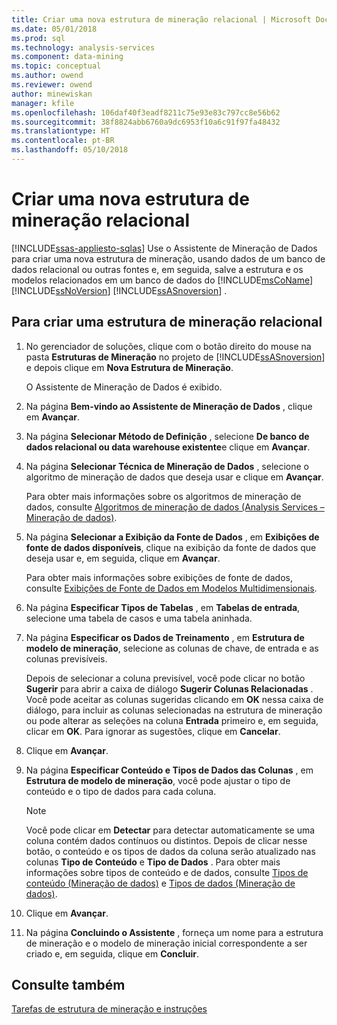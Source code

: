 ```yaml
---
title: Criar uma nova estrutura de mineração relacional | Microsoft Docs
ms.date: 05/01/2018
ms.prod: sql
ms.technology: analysis-services
ms.component: data-mining
ms.topic: conceptual
ms.author: owend
ms.reviewer: owend
author: minewiskan
manager: kfile
ms.openlocfilehash: 106daf40f3eadf8211c75e93e83c797cc8e56b62
ms.sourcegitcommit: 38f8824abb6760a9dc6953f10a6c91f97fa48432
ms.translationtype: HT
ms.contentlocale: pt-BR
ms.lasthandoff: 05/10/2018
---
```

# <a name="create-a-new-relational-mining-structure"></a>Criar uma nova estrutura de mineração relacional
[!INCLUDE[ssas-appliesto-sqlas](../../includes/ssas-appliesto-sqlas.md)]
  Use o Assistente de Mineração de Dados para criar uma nova estrutura de mineração, usando dados de um banco de dados relacional ou outras fontes e, em seguida, salve a estrutura e os modelos relacionados em um banco de dados do [!INCLUDE[msCoName](../../includes/msconame-md.md)] [!INCLUDE[ssNoVersion](../../includes/ssnoversion-md.md)] [!INCLUDE[ssASnoversion](../../includes/ssasnoversion-md.md)] .  
  
## <a name="to-create-a-relational-mining-structure"></a>Para criar uma estrutura de mineração relacional  
  
1.  No gerenciador de soluções, clique com o botão direito do mouse na pasta **Estruturas de Mineração** no projeto de [!INCLUDE[ssASnoversion](../../includes/ssasnoversion-md.md)] e depois clique em **Nova Estrutura de Mineração**.  
  
     O Assistente de Mineração de Dados é exibido.  
  
2.  Na página **Bem-vindo ao Assistente de Mineração de Dados** , clique em **Avançar**.  
  
3.  Na página **Selecionar Método de Definição** , selecione **De banco de dados relacional ou data warehouse existente**e clique em **Avançar**.  
  
4.  Na página **Selecionar Técnica de Mineração de Dados** , selecione o algoritmo de mineração de dados que deseja usar e clique em **Avançar**.  
  
     Para obter mais informações sobre os algoritmos de mineração de dados, consulte [Algoritmos de mineração de dados &#40;Analysis Services – Mineração de dados&#41;](../../analysis-services/data-mining/data-mining-algorithms-analysis-services-data-mining.md).  
  
5.  Na página **Selecionar a Exibição da Fonte de Dados** , em **Exibições de fonte de dados disponíveis**, clique na exibição da fonte de dados que deseja usar e, em seguida, clique em **Avançar**.  
  
     Para obter mais informações sobre exibições de fonte de dados, consulte [Exibições de Fonte de Dados em Modelos Multidimensionais](../../analysis-services/multidimensional-models/data-source-views-in-multidimensional-models.md).  
  
6.  Na página **Especificar Tipos de Tabelas** , em **Tabelas de entrada**, selecione uma tabela de casos e uma tabela aninhada.  
  
7.  Na página **Especificar os Dados de Treinamento** , em **Estrutura de modelo de mineração**, selecione as colunas de chave, de entrada e as colunas previsíveis.  
  
     Depois de selecionar a coluna previsível, você pode clicar no botão **Sugerir** para abrir a caixa de diálogo **Sugerir Colunas Relacionadas** . Você pode aceitar as colunas sugeridas clicando em **OK** nessa caixa de diálogo, para incluir as colunas selecionadas na estrutura de mineração ou pode alterar as seleções na coluna **Entrada** primeiro e, em seguida, clicar em **OK**. Para ignorar as sugestões, clique em **Cancelar**.  
  
8.  Clique em **Avançar**.  
  
9. Na página **Especificar Conteúdo e Tipos de Dados das Colunas** , em **Estrutura de modelo de mineração**, você pode ajustar o tipo de conteúdo e o tipo de dados para cada coluna.  
  
    > [!NOTE]  
    >  Você pode clicar em **Detectar** para detectar automaticamente se uma coluna contém dados contínuos ou distintos. Depois de clicar nesse botão, o conteúdo e os tipos de dados da coluna serão atualizado nas colunas **Tipo de Conteúdo** e **Tipo de Dados** . Para obter mais informações sobre tipos de conteúdo e de dados, consulte [Tipos de conteúdo &#40;Mineração de dados&#41;](../../analysis-services/data-mining/content-types-data-mining.md) e [Tipos de dados &#40;Mineração de dados&#41;](../../analysis-services/data-mining/data-types-data-mining.md).  
  
10. Clique em **Avançar**.  
  
11. Na página **Concluindo o Assistente** , forneça um nome para a estrutura de mineração e o modelo de mineração inicial correspondente a ser criado e, em seguida, clique em **Concluir**.  
  
## <a name="see-also"></a>Consulte também  
 [Tarefas de estrutura de mineração e instruções](../../analysis-services/data-mining/mining-structure-tasks-and-how-tos.md)  
  
  
